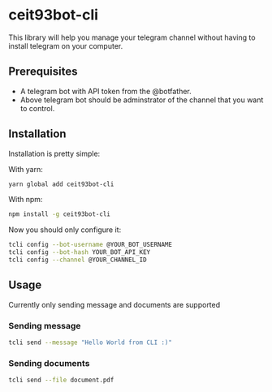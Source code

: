 # ceit93bot-cli
This library will help you manage your telegram channel without having to 
install telegram on your computer.

## Prerequisites
* A telegram bot with API token from the @botfather.
* Above telegram bot should be adminstrator of the channel that you want to control.

## Installation
Installation is pretty simple:

With yarn:

```sh
yarn global add ceit93bot-cli
```

With npm:
```sh
npm install -g ceit93bot-cli
```

Now you should only configure it:
```sh
tcli config --bot-username @YOUR_BOT_USERNAME  
tcli config --bot-hash YOUR_BOT_API_KEY  
tcli config --channel @YOUR_CHANNEL_ID
```

## Usage
Currently only sending message and documents are supported 

### Sending message

```sh
tcli send --message "Hello World from CLI :)"
```

### Sending documents

```sh
tcli send --file document.pdf
```

